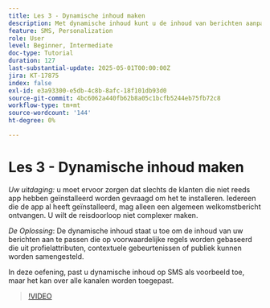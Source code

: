 ```yaml
---
title: Les 3 - Dynamische inhoud maken
description: Met dynamische inhoud kunt u de inhoud van berichten aanpassen op basis van voorwaardelijke regels die kunnen worden opgebouwd uit profielkenmerken, contextuele gebeurtenissen of doelgroepen. In deze oefening, past u dynamische inhoud op SMS toe.
feature: SMS, Personalization
role: User
level: Beginner, Intermediate
doc-type: Tutorial
duration: 127
last-substantial-update: 2025-05-01T00:00:00Z
jira: KT-17875
index: false
exl-id: e3a93300-e5db-4c8b-8afc-18f101db93d0
source-git-commit: 4bc6062a440fb62b8a05c1bcfb5244eb75fb72c8
workflow-type: tm+mt
source-wordcount: '144'
ht-degree: 0%

---
```


# Les 3 - Dynamische inhoud maken

*Uw uitdaging:* u moet ervoor zorgen dat slechts de klanten die niet reeds app hebben geïnstalleerd worden gevraagd om het te installeren. Iedereen die de app al heeft geïnstalleerd, mag alleen een algemeen welkomstbericht ontvangen. U wilt de reisdoorloop niet complexer maken. 

*De Oplossing*: De dynamische inhoud staat u toe om de inhoud van uw berichten aan te passen die op voorwaardelijke regels worden gebaseerd die uit profielattributen, contextuele gebeurtenissen of publiek kunnen worden samengesteld. 

In deze oefening, past u dynamische inhoud op SMS als voorbeeld toe, maar het kan over alle kanalen worden toegepast.

>[!VIDEO](https://video.tv.adobe.com/v/3457913/?learn=on&enablevpops)
